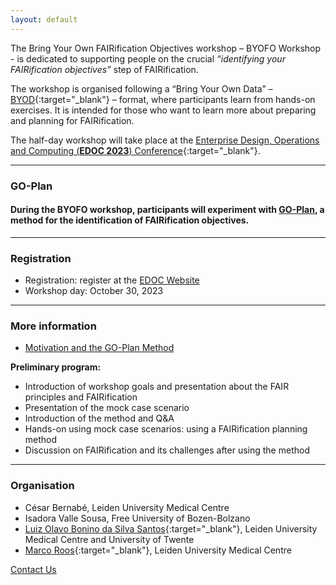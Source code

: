 ```yaml
---
layout: default
---
```


The Bring Your Own FAIRification Objectives workshop – BYOFO Workshop - is dedicated to supporting people on the crucial _“identifying your FAIRification objectives”_ step of FAIRification.

The workshop is organised following a “Bring Your Own Data” – [BYOD](https://doi.org/10.5281/zenodo.8247728){:target="_blank"} – format, where participants learn from hands-on exercises. It is intended for those who want to learn more about preparing and planning for FAIRification.

The half-day workshop will take place at the [Enterprise Design, Operations and Computing (**EDOC 2023**) Conference](https://www.rug.nl/research/bernoulli/conf/edoc-2023/call-for-papers/){:target="_blank"}.

---

### GO-Plan

#### During the BYOFO workshop, participants will experiment with [GO-Plan](./method.html), a method for the identification of FAIRification objectives. 


---

### Registration
* Registration: register at the [EDOC Website](https://www.rug.nl/research/bernoulli/conf/edoc-2023/registration-form)
* Workshop day: October 30, 2023  

--- 

### More information

* [Motivation and the GO-Plan Method](./motivation.html)

**Preliminary program:**
* Introduction of workshop goals and presentation about the FAIR principles and FAIRification
* Presentation of the mock case scenario
* Introduction of the method and Q&A 
* Hands-on using mock case scenarios: using a FAIRification planning method
* Discussion on FAIRification and its challenges after using the method 


---

### Organisation

* César Bernabé, Leiden University Medical Centre
* Isadora Valle Sousa, Free University of Bozen-Bolzano
* [Luiz Olavo Bonino da Silva Santos](https://people.utwente.nl/l.o.boninodasilvasantos){:target="_blank"}, Leiden University Medical Centre and University of Twente
* [Marco Roos](https://www.lumc.nl/en/about-lumc/afdelingen/human-genetics/biosemantics/){:target="_blank"}, Leiden University Medical Centre

[Contact Us](mailto:byofo-edoc@outlook.com)